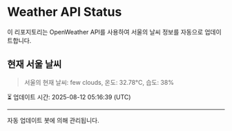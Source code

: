 
# Weather API Status

이 리포지토리는 OpenWeather API를 사용하여 서울의 날씨 정보를 자동으로 업데이트합니다.

## 현재 서울 날씨
> 서울의 현재 날씨: few clouds, 온도: 32.78°C, 습도: 38%

⏳ 업데이트 시간: 2025-08-12 05:16:39 (UTC)

---
자동 업데이트 봇에 의해 관리됩니다.
